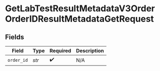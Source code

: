 # GetLabTestResultMetadataV3OrderOrderIDResultMetadataGetRequest


## Fields

| Field              | Type               | Required           | Description        |
| ------------------ | ------------------ | ------------------ | ------------------ |
| `order_id`         | *str*              | :heavy_check_mark: | N/A                |